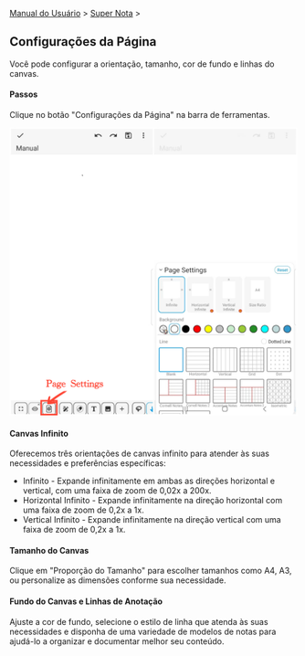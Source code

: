 [Manual do Usuário](/dragonnest/drawnote/manual/pt) > [Super Nota](/dragonnest/drawnote/manual/pt/super_note) >

Configurações da Página
---
Você pode configurar a orientação, tamanho, cor de fundo e linhas do canvas.

#### Passos

Clique no botão "Configurações da Página" na barra de ferramentas.

![](imgs/page_settings1.png)

#### Canvas Infinito

Oferecemos três orientações de canvas infinito para atender às suas necessidades e preferências específicas:

- Infinito - Expande infinitamente em ambas as direções horizontal e vertical, com uma faixa de zoom de 0,02x a 200x.
- Horizontal Infinito - Expande infinitamente na direção horizontal com uma faixa de zoom de 0,2x a 1x.
- Vertical Infinito - Expande infinitamente na direção vertical com uma faixa de zoom de 0,2x a 1x.

#### Tamanho do Canvas

Clique em "Proporção do Tamanho" para escolher tamanhos como A4, A3, ou personalize as dimensões conforme sua necessidade.

#### Fundo do Canvas e Linhas de Anotação

Ajuste a cor de fundo, selecione o estilo de linha que atenda às suas necessidades e disponha de uma variedade de modelos de notas para ajudá-lo a organizar e documentar melhor seu conteúdo.